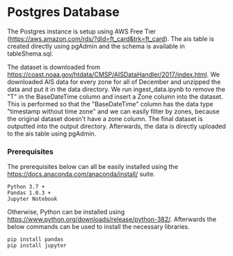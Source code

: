# Postgres Database

The Postgres instance is setup using AWS Free Tier (https://aws.amazon.com/rds/?did=ft_card&trk=ft_card). The ais table is created directly using pgAdmin and the schema is available in tableShema.sql.

The dataset is downloaded from https://coast.noaa.gov/htdata/CMSP/AISDataHandler/2017/index.html. We downloaded AIS data for every zone for all of December and unzipped the data and put it in the data directory. We run ingest_data.ipynb to remove the "T" in the BaseDateTime column and insert a Zone column into the dataset. This is performed so that the "BaseDateTime" column has the data type "timestamp without time zone" and we can easily filter by zones, because the original dataset doesn't have a zone column. The final dataset is outputted into the output directory. Afterwards, the data is directly uploaded to the ais table using pgAdmin.

### Prerequisites

The prerequisites below can all be easily installed using the https://docs.anaconda.com/anaconda/install/ suite.

```
Python 3.7 +
Pandas 1.0.3 +
Jupyter Notebook
```

Otherwise, Python can be installed using https://www.python.org/downloads/release/python-382/. Afterwards the below commands can be used to install the necessary libraries.

```
pip install pandas
pip install jupyter
```